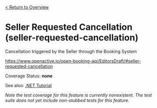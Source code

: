[< Return to Overview](../../README.md)
# Seller Requested Cancellation (seller-requested-cancellation)

Cancellation triggered by the Seller through the Booking System


https://www.openactive.io/open-booking-api/EditorsDraft/#seller-requested-cancellation

Coverage Status: **none**

See also: [.NET Tutorial](https://tutorials.openactive.io/open-booking-sdk/quick-start-guide/storebookingengine/day-6-orders-feed)


*Note the test coverage for this feature is currently nonexistent. The test suite does not yet include non-stubbed tests for this feature.*




